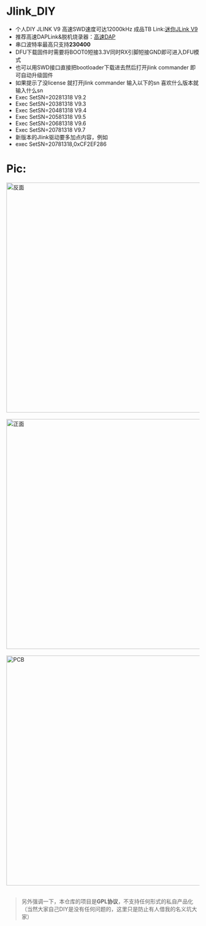 
# Jlink_DIY
 * 个人DIY JLINK V9  高速SWD速度可达12000kHz
成品TB Link:[迷你JLink V9](https://item.taobao.com/item.htm?spm=a1z09.8149145.0.0.44cb53cdwAegGF&id=604502683248&_u=6kjj8627ebc)
* 推荐高速DAPLink&脱机烧录器：[高速DAP](https://item.taobao.com/item.htm?spm=a230r.1.14.40.7f906f07LiXFzK&id=610773587113)
*  串口波特率最高只支持**230400**
* DFU下载固件时需要将BOOT0短接3.3V同时RX引脚短接GND即可进入DFU模式
* 也可以用SWD接口直接把bootloader下载进去然后打开jlink commander 即可自动升级固件
* 如果提示了没license 就打开jlink commander 输入以下的sn  喜欢什么版本就输入什么sn
*  Exec SetSN=20281318    V9.2
*  Exec SetSN=20381318    V9.3
*  Exec SetSN=20481318    V9.4
*  Exec SetSN=20581318    V9.5
*  Exec SetSN=20681318    V9.6
*  Exec SetSN=20781318    V9.7
* 新版本的Jlink驱动要多加点内容，例如
* exec SetSN=20781318,0xCF2EF286

# Pic:<br> 
<img src="https://github.com/Kevincoooool/KS_Diy_Link/blob/master/pic/link_1.jpg" height="600px" width="804px" title="反面" style="display:inherit;"/> <br> 
<img src="https://github.com/Kevincoooool/KS_Diy_Link/blob/master/pic/link_2.jpg" height="600px" width="804px" title="正面" style="display:inherit;"/> <br> 
<img src="https://github.com/Kevincoooool/KS_Diy_Link/blob/master/pic/link_3.jpg" height="600px" width="804px" title="PCB" style="display:inherit;"/> <br>

> 另外强调一下，本仓库的项目是**GPL协议**，不支持任何形式的私自产品化（当然大家自己DIY是没有任何问题的，这里只是防止有人借我的名义坑大家）
